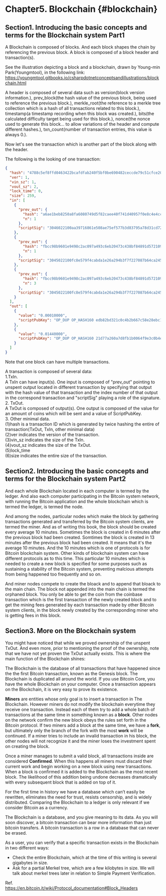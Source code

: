 # Chapter5. Blockchain {#blockchain}

## Section1. Introducing the basic concepts and terms for the Blockchain system Part1 

A Blockchain is composed of blocks. And each block shapes the chain by referencing the previous block. A block is composed of a block header and transaction(s). 

See the illustration depicting a block and a blockchain, drawn by Young-min Park(Youngmtool), in the following link:
https://youngmtool.gitbooks.io/csharpdotnetconceptsandillustrations/blockchain.html

A header is composed of several data such as version(block version information.), prev_block(the hash value of the previous block, being used to reference the previous block.), merkle_root(the reference to a merkle tree collection which is a hash of all transactions related to this block.), timestamp(a timestamp recording when this block was created.), bits(the calculated difficulty target being used for this block.), nonce(the nonce used to generate this block… to allow variations of the header and compute different hashes.), txn_count(number of transaction entries, this value is always 0.).


Now let's see the transaction which is another part of the block along with the header.

The following is the looking of one transaction:  
```json
{
  "hash": "4788c5ef8ffd0463422bcafdfab240f5bf0be690482ceccde79c51cfce209edd",
  "ver": 1,
  "vin_sz": 1,
  "vout_sz": 2,
  "lock_time": 0,
  "size": 259,
  "in": [
    {
      "prev_out": {
        "hash": "a6ae1beb8250a8fa6080749d5f82caee40f741d40957f0e8c4e4cc88830672ad",
        "n": 1
      },
      "scriptSig": "3046022100aa39716861e508ae75ef577b3d83795a78d31cd72af0310b12ef8084cc16c9b8022100da72f62cdbd1b8d41cb4f8090e8c3b2929714279b3570962351dfbb739c2724601 0485c05717a0d35b2931c1395e9dcfffed3e67decff429477c48f6352da314c109ce0074bd1b991dd462ba16dbe9e4227193d35cc9342ea67f1b481054e345eef0"
    },
	{
      "prev_out": {
        "hash": "fbcc98b9601e9498c2ac097a493c6eb20473c438bf84891d572109335792198d",
        "n": 1
      },
      "scriptSig": "3045022100fc8e579f4cabda1e26a294b3f7f227087b64ca2451155b8747bd1f6c96780d6d022041912d38512030e1ec1d3df6b8d91d8b9aa4c564642fd7cafc48f97fd550100101 0482d593f88a39160eaed14470ee4dad283c29e88d9abb904f953115b1a93d6f3881d6f8c29c53ddb30b2d1c6b657068d60a93ed240d5efca247836f6395807bcd"
    },
	{
      "prev_out": {
        "hash": "fbcc98b9601e9498c2ac097a493c6eb20473c438bf84891d572109335792198d",
        "n": 3
      },
      "scriptSig": "3045022100fc8e579f4cabda1e26a294b3f7f227087b64ca2451155b8747bd1f6c96780d6d022041912d38512030e1ec1d3df6b8d91d8b9aa4c564642fd7cafc48f97fd550100101 0482d593f88a39160eaed14470ee4dad283c29e88d9abb904f953115b1a93d6f3881d6f8c29c53ddb30b2d1c6b657068d60a93ed240d5efca247836f6395807bcd"
    }
  ],
  "out": [
    {
      "value": "0.00010000",
      "scriptPubKey": "OP_DUP OP_HASH160 edb82bd321c0c4b2b667c58e28ebc113d9bb38cd OP_EQUALVERIFY OP_CHECKSIG"
    },
    {
      "value": "0.01440000",
      "scriptPubKey": "OP_DUP OP_HASH160 21d77a260a7d8fb1b0064f9e3c0b4e46a44e8199 OP_EQUALVERIFY OP_CHECKSIG"
    }
  ]
}
```
Note that one block can have multiple transactions.

A transaction is composed of several data:  
1.TxIn.  
A TxIn can have input(s). One input is composed of "prev_out" pointing to unspent output located in different transaction by specifying that output with the hash value of that transaction and the index number of that output in the correspond transaction and "scriptSig" playing a role of the signature.  
2. TxOut.  
A TxOut is composed of output(s). One output is composed of the value for an amount of coins which will be sent and a value of ScriptPubKey.  
3. Other minimal data.  
(1)hash is a transaction ID which is generated by twice hashing the entire of transaction(TxOut, TxIn, other minimal data)  
(2)ver indicates the version of the transaction.  
(3)vin_sz indicates the size of the TxIn.  
(4)vout_sz indicates the size of the TxOut.  
(5)lock_time  
(6)size indicates the entire size of the transaction.


## Section2. Introducing the basic concepts and terms for the Blockchain system Part2

And each whole Blockchain located in each computer is termed by the ledger. And also each computer participating in the Bitcoin system network, with running the Bitcoin application and the whole blockchain which is termed the ledger, is termed the node.  

And among the nodes, particular nodes which make the block by gathering transactions generated and transferred by the Bitcoin system clients, are termed the miner. And as of writing this book, the block should be created every average 10 minutes. Sometimes the block is created in 6 minutes after the previous block had been created. Somtimes the block is created in 13 minutes after the previous block had been created. It means that it's the average 10 minutes. And the 10 minutes which is one of protocols is for Bitcoin blockchain system. Other kinds of blockchain system can have different protocols as to this time. This particular 10 minutes which is needed to create a new block is specified for some purposes such as sustaining a stability of the Bitcoin system, preventing malcious attempts from being happened too frequently and so on.  

And miner nodes compete to create the bloack and to append that bloack to the main chain. The block not appended into the main chain is termed the orphaned block. You only be able to get the coin from the coinbase transaction which is the first transaction of the newly created block and to get the mining fees generated by each transaction made by other Bitcoin system clients, in the block newly created by the corresponding miner who is getting fees in this block.


## Section3. More on the Blockchain system

You might have noticed that while we proved ownership of the unspent TxOut. And even more, prior to mentioning the proof of the ownership, note that we have not yet proven the TxOut actually exists. This is where the main function of the Blockchain shines:

The Blockchain is the database of all transactions that have happened since the the first Bitcoin transaction, known as the Genesis block. The Blockchain is duplicated all around the world. If you use Bitcoin Core, you have the whole Blockchain on your computer. Once a transaction appears on the Blockchain, it is very easy to prove its existence.

**Miners** are entities whose only goal is to insert a transaction in The Blockchain. However miners do not modify the blockchain everytime they receive one transaction. Instead each of them try to add a whole batch of transactions at the same time in something known as a **block**. Other nodes on the network confirm the new block obeys the rules set forth in the Bitcoin protocol. If two miners add a block at the same time, we have a **fork**, but ultimately only the branch of the fork with the most **work** will be continued. If a miner tries to include an invalid transaction in his block, the other nodes will not recognize it and the miner loses the investment spent on creating the block.

Once a miner manages to submit a valid block, all transactions inside are considered **Confirmed**. When this happens all miners must discard their current work and begin working on a new block using new transactions. When a block is confirmed it is added to the Blockchain as the most recent block. The likelihood of this addition being undone decreases dramatically with every subsequent block that is added on top of it.

For the first time in history we have a database which can’t easily be rewritten, eliminates the need for trust, resists censorship, and is widely distributed. Comparing the Blockchain to a ledger is only relevant if we consider Bitcoin as a currency.

The Blockchain is a database, and you give meaning to its data. As you will soon discover, a bitcoin transaction can bear more information than just bitcoin transfers. A bitcoin transaction is a row in a database that can never be erased.

As a user, you can verify that a specific transaction exists in the Blockchain in two different ways:

*   Check the entire Blockchain, which at the time of this writing is several gigabytes in size.
*   Ask for a partial Merkel tree, which are a few kilobytes in size. We will talk about merkel trees later in relation to Simple Payment Verification.


Ref.  
https://en.bitcoin.it/wiki/Protocol_documentation#Block_Headers

